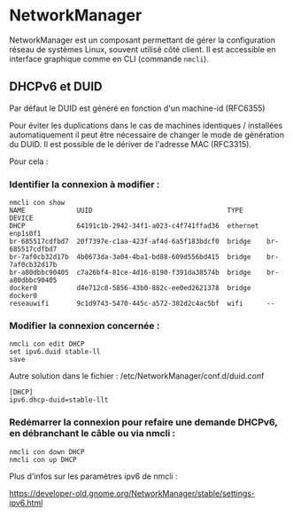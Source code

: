 # NetworkManager
NetworkManager est un composant permettant de gérer la configuration réseau de systèmes Linux, souvent utilisé côté client.
Il est accessible en interface graphique comme en CLI (commande ```nmcli```).

## DHCPv6 et DUID
Par défaut le DUID est généré en fonction d'un machine-id (RFC6355)

Pour éviter les duplications dans le cas de machines identiques / installées automatiquement il peut être nécessaire de changer le mode de génération du DUID.
Il est possible de le dériver de l'adresse MAC (RFC3315).

Pour cela :

### Identifier la connexion à modifier :
```nmcli con show
nmcli con show
NAME             UUID                                  TYPE      DEVICE          
DHCP             64191c1b-2942-34f1-a023-c4f741ffad36  ethernet  enp1s0f1        
br-685517cdfbd7  20f7397e-c1aa-423f-af4d-6a5f183bdcf0  bridge    br-685517cdfbd7
br-7af0cb32d17b  4b0673da-3a04-4ba1-bd88-609d556bd415  bridge    br-7af0cb32d17b
br-a80dbbc90405  c7a26bf4-81ce-4d16-8190-f391da38574b  bridge    br-a80dbbc90405
docker0          d4e712c8-5856-43b0-882c-ee0ed2621378  bridge    docker0         
reseauwifi       9c1d9743-5470-445c-a572-382d2c4ac5bf  wifi      --     

```


### Modifier la connexion concernée :
```
nmcli con edit DHCP
set ipv6.duid stable-ll
save
```
Autre solution dans le fichier : /etc/NetworkManager/conf.d/duid.conf
```
[DHCP]
ipv6.dhcp-duid=stable-llt
```

### Redémarrer la connexion pour refaire une demande DHCPv6, en débranchant le câble ou via nmcli :
```
nmcli con down DHCP
nmcli con up DHCP
```

Plus d'infos sur les paramètres ipv6 de nmcli :

https://developer-old.gnome.org/NetworkManager/stable/settings-ipv6.html
